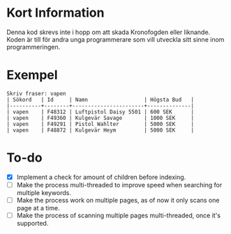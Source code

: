 # Kort Information
Denna kod skrevs inte i hopp om att skada Kronofogden eller liknande. 
Koden är till för andra unga programmerare som vill utveckla sitt sinne inom programmeringen.

# Exempel
```
Skriv fraser: vapen
| Sökord   | Id     | Namn                  | Högsta Bud   |
|----------+--------+-----------------------+--------------|
| vapen    | F48312 | Luftpistol Daisy 5501 | 600 SEK      |
| vapen    | F49360 | Kulgevär Savage       | 1000 SEK     |
| vapen    | F49291 | Pistol Wahlter        | 5000 SEK     |
| vapen    | F48872 | Kulgevär Heym         | 5000 SEK     |
```

# To-do
- [x] Implement a check for amount of children before indexing.
- [ ] Make the process multi-threaded to improve speed when searching for multiple keywords.
- [ ] Make the process work on multiple pages, as of now it only scans one page at a time.
- [ ] Make the process of scanning multiple pages multi-threaded, once it's supported.
